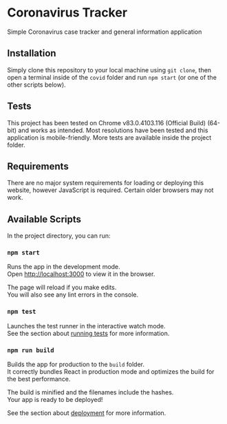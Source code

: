 # Coronavirus Tracker
Simple Coronavirus case tracker and general information application

## Installation
Simply clone this repository to your local machine using `git clone`, then open a terminal inside of the `covid` folder and run `npm start` (or one of the other scripts below).

## Tests
This project has been tested on Chrome v83.0.4103.116 (Official Build) (64-bit) and works as intended. Most resolutions have been tested and this application is mobile-friendly.
More tests are available inside the project folder.

## Requirements
There are no major system requirements for loading or deploying this website, however JavaScript is required. Certain older browsers may not work.

## Available Scripts

In the project directory, you can run:

### `npm start`

Runs the app in the development mode.<br />
Open [http://localhost:3000](http://localhost:3000) to view it in the browser.

The page will reload if you make edits.<br />
You will also see any lint errors in the console.

### `npm test`

Launches the test runner in the interactive watch mode.<br />
See the section about [running tests](https://facebook.github.io/create-react-app/docs/running-tests) for more information.

### `npm run build`

Builds the app for production to the `build` folder.<br />
It correctly bundles React in production mode and optimizes the build for the best performance.

The build is minified and the filenames include the hashes.<br />
Your app is ready to be deployed!

See the section about [deployment](https://facebook.github.io/create-react-app/docs/deployment) for more information.
